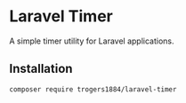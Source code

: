 # Laravel Timer

A simple timer utility for Laravel applications.

## Installation

```bash
composer require trogers1884/laravel-timer